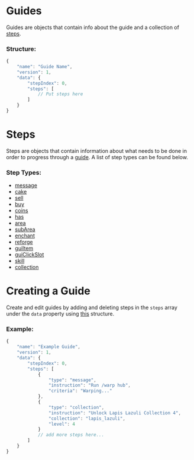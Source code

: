 # Guides
Guides are objects that contain info about the guide and a collection of [steps](https://github.com/LilFroggy/BingoHelper-Guide-Creation-Process/blob/master/README.md#steps).

### Structure:
```js
{
    "name": "Guide Name",
    "version": 1,
    "data": {
        "stepIndex": 0,
        "steps": [
            // Put steps here
        ]
    }
}
```

# Steps
Steps are objects that contain information about what needs to be done in order to progress through a [guide](https://github.com/LilFroggy/BingoHelper-Guide-Creation-Process/blob/master/README.md#Guides). A list of step types can be found below.

### Step Types:
- [message](https://github.com/LilFroggy/BingoHelper-Guide-Creation-Process/blob/master/steps/message.md#message-step)
- [cake](https://github.com/LilFroggy/BingoHelper-Guide-Creation-Process/blob/master/steps/cake.md#cake-step)
- [sell](https://github.com/LilFroggy/BingoHelper-Guide-Creation-Process/blob/master/steps/sell.md#sell-step)
- [buy](https://github.com/LilFroggy/BingoHelper-Guide-Creation-Process/blob/master/steps/buy.md#buy-step)
- [coins](https://github.com/LilFroggy/BingoHelper-Guide-Creation-Process/blob/master/steps/coins.md#coins-step)
- [has](https://github.com/LilFroggy/BingoHelper-Guide-Creation-Process/blob/master/steps/has.md#has-step)
- [area](https://github.com/LilFroggy/BingoHelper-Guide-Creation-Process/blob/master/steps/area.md#area-step)
- [subArea](https://github.com/LilFroggy/BingoHelper-Guide-Creation-Process/blob/master/steps/subArea.md#subarea-step)
- [enchant](https://github.com/LilFroggy/BingoHelper-Guide-Creation-Process/blob/master/steps/enchant.md#enchant-step)
- [reforge](https://github.com/LilFroggy/BingoHelper-Guide-Creation-Process/blob/master/steps/reforge.md#reforge-step)
- [guiItem](https://github.com/LilFroggy/BingoHelper-Guide-Creation-Process/blob/master/steps/guiItem.md#guiitem-step)
- [guiClickSlot](https://github.com/LilFroggy/BingoHelper-Guide-Creation-Process/blob/master/steps/guiClickSlot.md#guiclickslot-step)
- [skill](https://github.com/LilFroggy/BingoHelper-Guide-Creation-Process/blob/master/steps/skill.md#skill-step)
- [collection](https://github.com/LilFroggy/BingoHelper-Guide-Creation-Process/blob/master/steps/collection.md#collection-step)

# Creating a Guide
Create and edit guides by adding and deleting steps in the ``steps`` array under the ``data`` property using [this](https://github.com/LilFroggy/BingoHelper-Guide-Creation-Process/blob/master/README.md###Structure) structure.

### Example:
```js
{
    "name": "Example Guide",
    "version": 1,
    "data": {
        "stepIndex": 0,
        "steps": [
            {
                "type": "message",
                "instruction": "Run /warp hub",
                "criteria": "Warping..."
            },
            {
                "type": "collection",
                "instruction": "Unlock Lapis Lazuli Collection 4",
                "collection": "lapis_lazuli",
                "level": 4
            }
            // add more steps here...
        ]
    }
}
```
